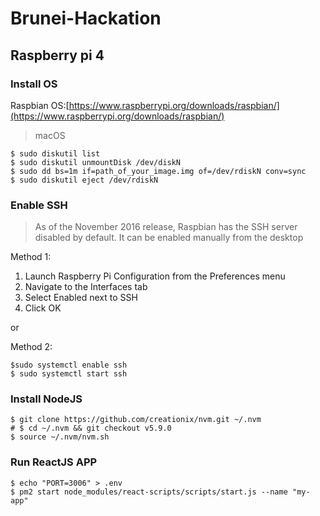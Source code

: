 # Brunei-Hackation

## Raspberry pi 4
### Install OS
Raspbian OS:[https://www.raspberrypi.org/downloads/raspbian/](https://www.raspberrypi.org/downloads/raspbian/)
> macOS
```shell
$ sudo diskutil list
$ sudo diskutil unmountDisk /dev/diskN
$ sudo dd bs=1m if=path_of_your_image.img of=/dev/rdiskN conv=sync
$ sudo diskutil eject /dev/rdiskN
```

### Enable SSH
> As of the November 2016 release, Raspbian has the SSH server disabled by default. It can be enabled manually from the desktop

Method 1:

1. Launch Raspberry Pi Configuration from the Preferences menu
2. Navigate to the Interfaces tab
3. Select Enabled next to SSH
4. Click OK

or

Method 2:

```shell
$sudo systemctl enable ssh
$ sudo systemctl start ssh
```

### Install NodeJS
```shell
$ git clone https://github.com/creationix/nvm.git ~/.nvm
# $ cd ~/.nvm && git checkout v5.9.0
$ source ~/.nvm/nvm.sh
```

### Run ReactJS APP
```shell
$ echo "PORT=3006" > .env
$ pm2 start node_modules/react-scripts/scripts/start.js --name "my-app"
```